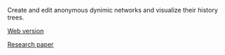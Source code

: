 Create and edit anonymous dynimic networks and visualize their history trees.

[Web version](https://giovanniviglietta.com/projects/anonymity/index.html)

[Research paper](https://giovanniviglietta.com/papers/historytree.pdf)
